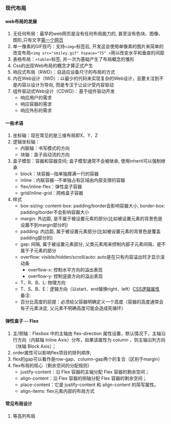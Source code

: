 ### 现代布局
#### web布局的发展
1. 无任何布局：最早的web网页是没有任何布局能力的, 甚至没有色块、图像、图形,只有文字[第一个网页](http://info.cern.ch/hypertext/WWW/TheProject.html)
2. 单一像素的GIF技巧：支持`<img>`标签后, 开发这会使用单像素的图片来简单的改变布局`<img src="smiley.gif" hspace="75" >`用以改变水平和垂直的间距
3. 表格布局：`<table>`标签, 并一次为基础产生了布局概念的雏形
4. Css的出现Web布局的概念才算正式产生
5. 响应式布局（RWD）：自适应设备尺寸的布局的方式
6. 内在Web设计（IWD）：以最少的代码来实现复杂的Web设计，且要关注到不是内容以设计为导向, 而是专注于让设计受内容驱动
7. 组件驱动式Web设计（CDWD）：基于组件驱动开发
   - 响应用户的需求
   - 响应容器的需求
   - 响应外形的需求

#### 一些术语
1. 坐标轴：现在常见的是三维布局即X、Y、Z
2. 逻辑坐标轴：
   - 内联轴：书写模式的方向
   - 块轴：盒子自动流的方向
3. 盒子模型：容器和容器空间; 盒子模型通常不会被继承, 使用inherit可以强制继承
   - block：块容器--指单独撑满一行的容器
   - inline：内联容器--不单独占有区域由内部支撑的容器
   - flex/inline-flex：弹性盒子容器
   - grid/inline-grid：网格盒子容器
4. 样式
   - box-sizing: content-box: padding/border会影响容器大小, border-box: padding/border不会影响容器大小
   - margin: 外边距, 是不属于被设置元素的部分(比如被设置元素的背景色是设置不到margin部分的)
   - padding: 内边距, 属于被设置元素部分(比如被设置元素的背景色是覆盖padding部分的)
   - gap: 间隔, 属于被设置元素部分, 父类元素用来控制内部子元素间隔，是不属于子元素的部分
   - overflow: visible/hidden/scroll/auto: auto是在只有内容溢出时才显示滚动条
     - overflow-x: 控制水平方向的溢出表现
     - overflow-y: 控制竖直方向的溢出表现
   - T、R、B、L: 物理方向
   - T、S、B、E：逻辑方向（以start、end替换right、left）[CSS逻辑属性](https://www.w3.org/TR/css-logical-1/#intro)  
备注:
   - 百分比高度的前提：必须给父容器明确定义一个高度（容器的高度通常会有子元素决定, 父元素不明确高度可能会造成死循环）

#### 弹性盒子 -- Flex
1. 主/侧轴：Flexbox 中的主轴由 flex-direction 属性设置，默认情况下，主轴沿行方向（内联轴 Inline Axis）分布，如果该属性为 column ，则主轴沿列方向（块轴 Block Axis）；
2. order属性可以影响flex项目的排列顺序;
3. flex的gap可以看作是row-gap、column-gap两个的复合（区别于margin）
4. flex布局的核心（剩余空间的分配规则）
    - justify-content：沿 Flex 容器的主轴分配 Flex 容器的剩余空间；
    - align-content：沿 Flex 容器的侧轴分配 Flex 容器的剩余空间；
    - place-content：它是 justify-content 和 align-content 的简写属性。
    - align-items: flex元素内部的布局方式

#### 常见布局设计
1. 等高列布局
